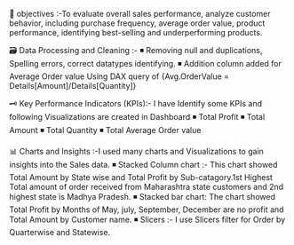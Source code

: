🎯 objectives :-To evaluate overall sales performance, analyze customer behavior, including purchase frequency, average order value, product performance, identifying best-selling and underperforming products.

🗃 Data Processing and Cleaning :-
◾ Removing null and duplications, Spelling errors, correct datatypes identifying.
◾ Addition column added for Average Order value Using DAX query of {Avg.OrderValue = Details[Amount]/Details[Quantity]}

🗝 Key Performance Indicators (KPIs):- I have Identify some KPIs and following Visualizations are created in Dashboard
◾ Total Profit
◾ Total Amount
◾ Total Quantity
◾ Total Average Order value

📊 Charts and Insights :-I used many charts and Visualizations to gain insights into the Sales data.
◾ Stacked Column chart :- This chart showed Total Amount by State wise and Total Profit by Sub-catagory.1st Highest Total amount of order received 
                            from Maharashtra state customers and 2nd highest state is Madhya Pradesh. 
◾ Stacked bar chart: The chart showed Total Profit by Months of May, july, September, December are no profit and Total Amount by Customer name.
◾ Slicers :- I use Slicers filter for Order by Quarterwise and Statewise.
